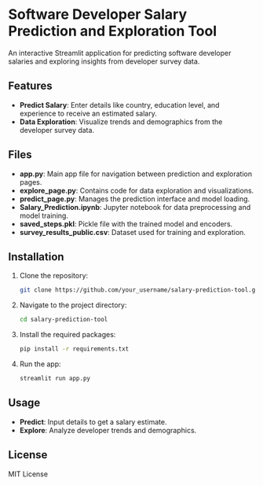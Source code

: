 
# Software Developer Salary Prediction and Exploration Tool

An interactive Streamlit application for predicting software developer salaries and exploring insights from developer survey data.

## Features
- **Predict Salary**: Enter details like country, education level, and experience to receive an estimated salary.
- **Data Exploration**: Visualize trends and demographics from the developer survey data.

## Files
- **app.py**: Main app file for navigation between prediction and exploration pages.
- **explore_page.py**: Contains code for data exploration and visualizations.
- **predict_page.py**: Manages the prediction interface and model loading.
- **Salary_Prediction.ipynb**: Jupyter notebook for data preprocessing and model training.
- **saved_steps.pkl**: Pickle file with the trained model and encoders.
- **survey_results_public.csv**: Dataset used for training and exploration.

## Installation
1. Clone the repository:
   ```bash
   git clone https://github.com/your_username/salary-prediction-tool.git
   ```
2. Navigate to the project directory:
   ```bash
   cd salary-prediction-tool
   ```
3. Install the required packages:
   ```bash
   pip install -r requirements.txt
   ```
4. Run the app:
   ```bash
   streamlit run app.py
   ```

## Usage
- **Predict**: Input details to get a salary estimate.
- **Explore**: Analyze developer trends and demographics.

## License
MIT License
